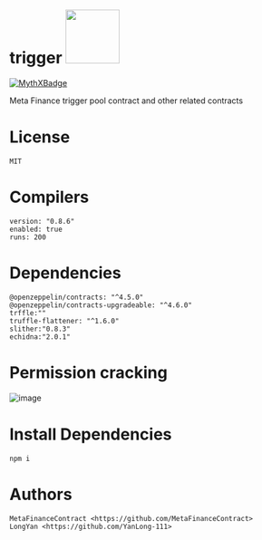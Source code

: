 # trigger <a href="https://github.com/MetaFinanceContract/trigger/blob/main/contracts/echidna/AttemptPermissionControlCrack.sol"><img src="https://raw.githubusercontent.com/crytic/echidna/master/echidna.png" width="95"/></a>
[![MythXBadge](https://badgen.net/https/api.mythx.io/v1/projects/f02481ec-d233-43b4-88c7-6669d8c3049d/badge/data?cache=300&icon=https://raw.githubusercontent.com/ConsenSys/mythx-github-badge/main/logo_white.svg)](https://github.com/MetaFinanceContract/trigger/blob/main/codeReview/1ac875d73548796f68b5d16f.pdf)


Meta Finance trigger pool contract and other related contracts

# License

```
MIT
```

# Compilers

```
version: "0.8.6"
enabled: true
runs: 200
```

# Dependencies

```
@openzeppelin/contracts: "^4.5.0"
@openzeppelin/contracts-upgradeable: "^4.6.0"
trffle:""
truffle-flattener: "^1.6.0"
slither:"0.8.3"
echidna:"2.0.1"
```

# Permission cracking
![image](https://user-images.githubusercontent.com/61084497/170479227-3449eb08-52f1-425e-a0fc-cd45a477f448.png)

# Install Dependencies

```
npm i
```

# Authors

```
MetaFinanceContract <https://github.com/MetaFinanceContract>
LongYan <https://github.com/YanLong-111>
```
